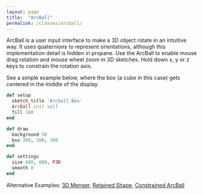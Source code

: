 ```yaml
---
layout: page
title:  "ArcBall"
permalink: /classes/arcball/
---
```


ArcBall is a user input interface to make a 3D object rotate in an intuitive way. It uses quaternions to represent orientations, although this implementation detail is hidden in propane. Use the ArcBall to enable mouse drag rotation and mouse wheel zoom in 3D sketches. Hold down x, y or z keys to constrain the rotation axis.

See a simple example below, where the box (a cube in this case) gets centered in the middle of the display. 

```ruby
def setup
  sketch_title 'Arcball Box'
  ArcBall.init self
  fill 180
end

def draw
  background 50 
  box 300, 300, 300
end

def settings
  size 600, 600, P3D
  smooth 8
end
```

Alternative Examples: [3D Menger][menger], [Retained Shape][shape], [Constrained ArcBall][constrain]

[menger]: https://github.com/ruby-processing/propane-examples/blob/master/processing_app/library/vecmath/vec3d/retained_menger.rb
[shape]: https://github.com/ruby-processing/propane-examples/blob/master/processing_app/library/vecmath/arcball/arcball_shape.rb
[constrain]: https://github.com/ruby-processing/propane-examples/blob/master/processing_app/library/vecmath/arcball/constrain.rb
